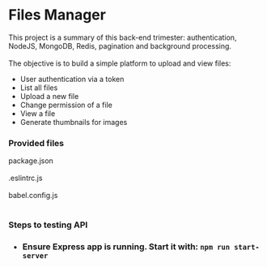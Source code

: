 <h1> Files Manager </h1>
This project is a summary of this back-end trimester: authentication, NodeJS, MongoDB, Redis, pagination and background processing.
<br></br>
The objective is to build a simple platform to upload and view files:
<ul>
  <li>User authentication via a token</li>
  <li>List all files</li>
  <li>Upload a new file</li>
  <li>Change permission of a file</li>
  <li>View a file</li>
  <li>Generate thumbnails for images</li>
</ul>

<h3>Provided files</h3>
package.json</br></br>
.eslintrc.js</br></br>
babel.config.js</br></br>

<h3> Steps to testing API<h3>
<ul>
  <li>
     Ensure Express app is running. Start it with:
     <code>npm run start-server</code>
  </li
</ul>
